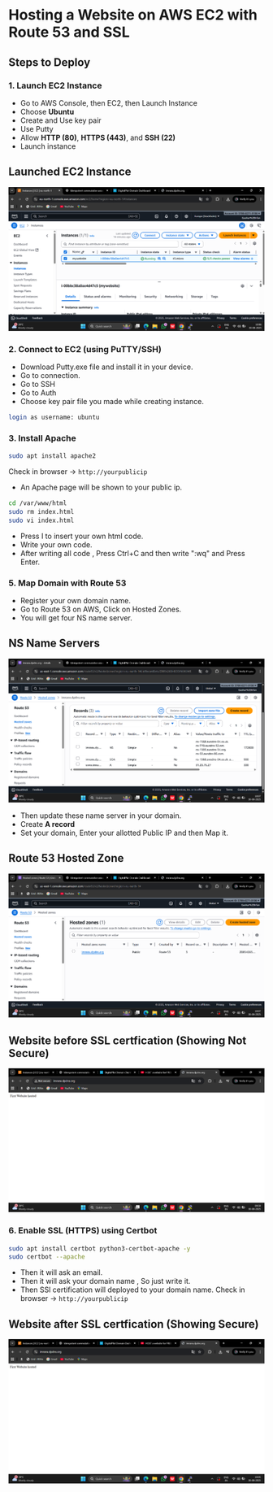 # Hosting a Website on AWS EC2 with Route 53 and SSL  

## Steps to Deploy

### 1. Launch EC2 Instance  
- Go to AWS Console, then EC2, then Launch Instance  
- Choose **Ubuntu**  
- Create and Use key pair
- Use Putty
- Allow **HTTP (80)**, **HTTPS (443)**, and **SSH (22)**  
- Launch instance
## Launched EC2 Instance
![EC2 Instance](cloudimages/ec2launchedinstance.png)


### 2. Connect to EC2 (using PuTTY/SSH)  
- Download Putty.exe file and install it in your device.
- Go to connection.
- Go to SSH
- Go to Auth
- Choose key pair file you made while creating instance.
```bash
login as username: ubuntu
```

### 3. Install Apache  
```bash
sudo apt install apache2
```

Check in browser → `http://yourpublicip`
- An Apache page will be shown to your public ip.

```bash
cd /var/www/html
sudo rm index.html
sudo vi index.html
```
- Press I to insert your own html code.
- Write your own code.
- After writing all code , Press Ctrl+C and then write ":wq" and Press Enter.

### 5. Map Domain with Route 53  
- Register your own domain name.
- Go to Route 53 on AWS, Click on Hosted Zones.
- You will get four NS name server.
## NS Name Servers
  ![NS Name servers](cloudimages/nsservernamesineroute53hostedzone.png)
- Then update these name server in your domain.
- Create **A record**
- Set your domain, Enter your allotted Public IP and then Map it.
## Route 53 Hosted Zone
![Route 53 Hosted Zone](cloudimages/route53hostedzone.png)
## Website before SSL certfication (Showing Not Secure)
![Webiste before SSL certification](cloudimages/websitebeforesslcertification.png)

### 6. Enable SSL (HTTPS) using Certbot  
```bash
sudo apt install certbot python3-certbot-apache -y
sudo certbot --apache
```
- Then it will ask an email.
- Then it will ask your domain name , So just write it.
- Then SSl certification will deployed to your domain name.
  Check in browser → `http://yourpublicip`

## Website after SSL certfication (Showing Secure)
![Webiste after SSL certification](cloudimages/websiteaftersslcertification.png)
